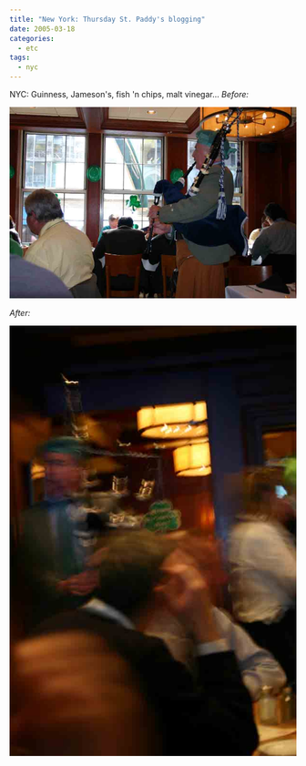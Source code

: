 ```yaml
---
title: "New York: Thursday St. Paddy's blogging"
date: 2005-03-18
categories:
  - etc
tags:
  - nyc
---
```


NYC: Guinness, Jameson's, fish 'n chips, malt vinegar... _Before:_

![](images/tspb-17032005-2.jpg)

_After:_

![](images/tspb-17032005-1.jpg)
